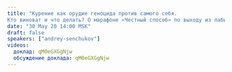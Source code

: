 ```yaml
---
title: "Курение как орудие геноцида против самого себя.
Кто виноват и что делать? О марафоне «Честный способ» по выходу из лабиринта табачной зависимости"
date: "30 May 20 14:00 MSK"
draft: false
speakers: ["andrey-senchukov"] 
videos:
  доклад: qM0eGXGgNjw 
  обсуждение доклада: qM0eGXGgNjw 
---
```

